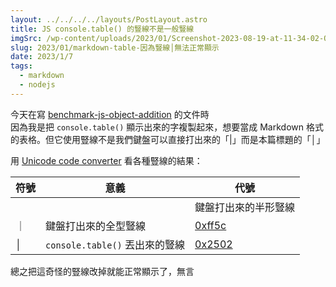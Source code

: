 ```yaml
---
layout: ../../../../layouts/PostLayout.astro
title: JS console.table() 的豎線不是一般豎線
imgSrc: /wp-content/uploads/2023/01/Screenshot-2023-08-19-at-11-34-02-Online-Node.js-Compiler-node.png
slug: 2023/01/markdown-table-因為豎線│無法正常顯示
date: 2023/1/7
tags: 
  - markdown
  - nodejs
---
```


  
今天在寫 [benchmark-js-object-addition](https://github.com/artyomliou/benchmark-js-object-addition) 的文件時<br>
因為我是把 `console.table()` 顯示出來的字複製起來，想要當成 Markdown 格式的表格。但它使用豎線不是我們鍵盤可以直接打出來的「|」而是本篇標題的「│」



  
用 [Unicode code converter](https://r12a.github.io/app-conversion/) 看各種豎線的結果：



  
  
 | 符號 | 意義 | 代號 |  
 | --- | --- | --- |   
 | | | 鍵盤打出來的半形豎線 | [0x7c](https://unicodemap.org/details/0x007c/index.html) |  
 | ｜ | 鍵盤打出來的全型豎線 | [0xff5c](https://unicodemap.org/details/0xFF5C/index.html) |  
 | │ | `console.table()` 丟出來的豎線 | [0x2502](https://unicodemap.org/details/0x2502/index.html)



  
總之把這奇怪的豎線改掉就能正常顯示了，無言
